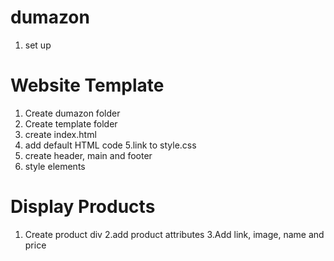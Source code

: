 # dumazon
1. set up

# Website Template
1. Create dumazon folder
2. Create template folder
3. create index.html
4. add default HTML code
5.link to style.css
6. create header, main and footer
7. style elements

# Display Products
1. Create product div
2.add product attributes
3.Add link, image, name and price
